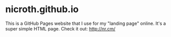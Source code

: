 nicroth.github.io
=================

This is a GitHub Pages website that I use for my "landing page" online. It's a super simple HTML page. Check it out: http://nr.cm/
